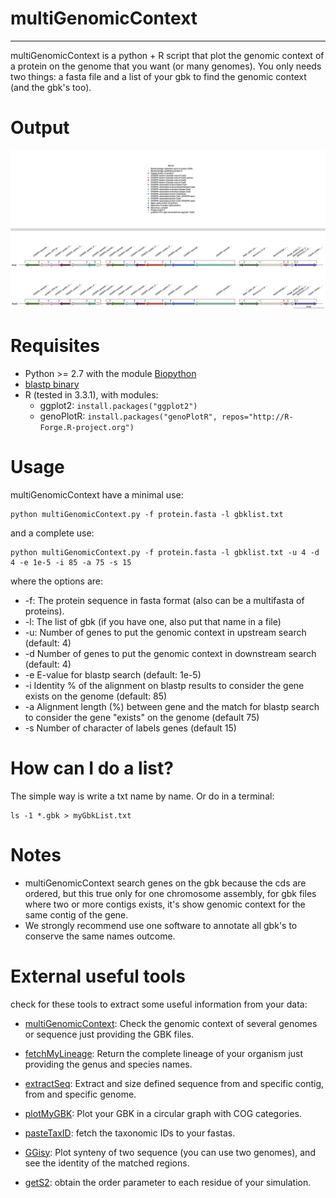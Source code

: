 # multiGenomicContext
---------------------
multiGenomicContext is a python + R script that plot the genomic context of a protein on the genome that you want (or many genomes). You only needs two things: a fasta file and a list of your gbk to find the genomic context (and the gbk's too).

# Output
![Banner](https://github.com/Sanrrone/multiGenomicContext/blob/master/example/sample.png)


# Requisites
* Python >= 2.7 with the module [Biopython](http://biopython.org/wiki/Download)
* [blastp binary](ftp://ftp.ncbi.nlm.nih.gov/blast/executables/blast+/LATEST/)
* R (tested in 3.3.1), with modules:
	* ggplot2: ```install.packages("ggplot2")```
	* genoPlotR: ```install.packages("genoPlotR", repos="http://R-Forge.R-project.org")```

# Usage

multiGenomicContext have a minimal use:
	
	python multiGenomicContext.py -f protein.fasta -l gbklist.txt
	
and a complete use:

	python multiGenomicContext.py -f protein.fasta -l gbklist.txt -u 4 -d 4 -e 1e-5 -i 85 -a 75 -s 15
	
where the options are:

* -f: The protein sequence in fasta format (also can be a multifasta of proteins).
* -l: The list of gbk (if you have one, also put that name in a file)
* -u: Number of genes to put the genomic context in upstream search (default: 4)
* -d Number of genes to put the genomic context in downstream search (default: 4)
* -e E-value for blastp search (default: 1e-5)
* -i Identity % of the alignment on blastp results to consider the gene exists on the genome (default: 85)
* -a Alignment length (%) between gene and the match for blastp search to consider the gene "exists" on the genome (default 75)
* -s Number of character of labels genes (default 15)

# How can I do a list?
The simple way is write a txt name by name. Or do in a terminal:
		
	ls -1 *.gbk > myGbkList.txt

# Notes
* multiGenomicContext search genes on the gbk because the cds are ordered, but this true only for one chromosome assembly, for gbk files where two or more contigs exists, it's show genomic context for the same contig of the gene.
* We strongly recommend use one software to annotate all gbk's to conserve the same names outcome.

# External useful tools
check for these tools to extract some useful information from your data:

* [multiGenomicContext](https://github.com/Sanrrone/multiGenomicContext): Check the genomic context of several genomes or sequence just providing the GBK files.

* [fetchMyLineage](https://github.com/Sanrrone/fetchMyLineage): Return the complete lineage of your organism just providing the genus and species names.

* [extractSeq](https://github.com/Sanrrone/extractSeq): Extract and size defined sequence from and specific contig, from and specific genome.

* [plotMyGBK](https://github.com/Sanrrone/plotMyGBK): Plot your GBK in a circular graph with COG categories.

* [pasteTaxID](https://github.com/Sanrrone/pasteTaxID): fetch the taxonomic IDs to your fastas.

* [GGisy](https://github.com/Sanrrone/GGisy): Plot synteny of two sequence (you can use two genomes), and see the identity of the matched regions.

* [getS2](https://github.com/Sanrrone/getS2): obtain the order parameter to each residue of your simulation.
